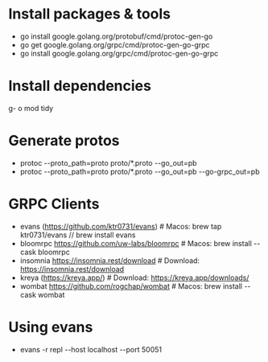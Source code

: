 # Install packages & tools
- go install google.golang.org/protobuf/cmd/protoc-gen-go
- go get google.golang.org/grpc/cmd/protoc-gen-go-grpc
- go install google.golang.org/grpc/cmd/protoc-gen-go-grpc

# Install dependencies
g- o mod tidy

# Generate protos
- protoc --proto_path=proto proto/*.proto --go_out=pb
- protoc --proto_path=proto proto/*.proto --go_out=pb --go-grpc_out=pb

# GRPC Clients
- evans (https://github.com/ktr0731/evans) # Macos: brew tap ktr0731/evans // brew install evans
- bloomrpc https://github.com/uw-labs/bloomrpc # Macos: brew install --cask bloomrpc
- insomnia https://insomnia.rest/download # Download: https://insomnia.rest/download
- kreya (https://kreya.app/) # Download: https://kreya.app/downloads/
- wombat https://github.com/rogchap/wombat # Macos: brew install --cask wombat

# Using evans
- evans -r repl --host localhost --port 50051
